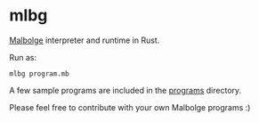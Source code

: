 # mlbg
[Malbolge](https://esolangs.org/wiki/Malbolge) interpreter and runtime in Rust.

Run as:
```
mlbg program.mb
```

A few sample programs are included in the [programs](programs/) directory.

Please feel free to contribute with your own Malbolge programs :)
